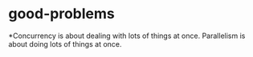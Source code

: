# good-problems

*Concurrency is about dealing with lots of things at once. Parallelism is about doing lots of things at once.
